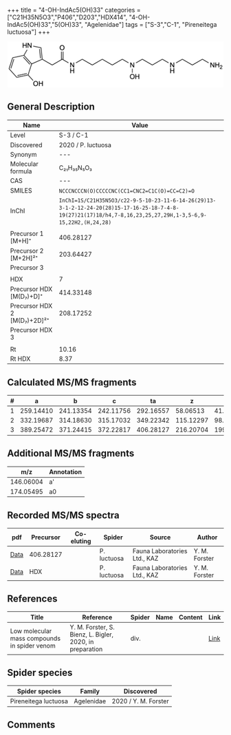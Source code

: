 +++
title = "4-OH-IndAc5(OH)33"
categories = ["C21H35N5O3","P406","D203","HDX414",
"4-OH-IndAc5(OH)33","5(OH)33",
"Agelenidae"]
tags = ["S-3","C-1",
"Pireneitega luctuosa"]
+++

![](/img/4-OH-IndAc5(OH)33.png)

## General Description

| Name                       | Value              |
|----------------------------|--------------------|
| Level                      | S-3 / C-1          |
| Discovered                 | 2020 / P. luctuosa |
| Synonym                    | ---                |
| Molecular formula          | C₂₁H₃₅N₅O₃                   |
| CAS                        | ---                |
| SMILES | `NCCCNCCCN(O)CCCCCNC(CC1=CNC2=C1C(O)=CC=C2)=O`  |
| InChI  | `InChI=1S/C21H35N5O3/c22-9-5-10-23-11-6-14-26(29)13-3-1-2-12-24-20(28)15-17-16-25-18-7-4-8-19(27)21(17)18/h4,7-8,16,23,25,27,29H,1-3,5-6,9-15,22H2,(H,24,28)`  |
|                            |                    |
| Precursor 1 [M+H]⁺         | 406.28127                   |
| Precursor 2 [M+2H]²⁺       | 203.64427                   |
| Precursor 3                |                    |
|                            |                    |
| HDX                        | 7                   |
| Precursor HDX   [M(D₇)+D]⁺   | 414.33148                   |
| Precursor HDX 2 [M(D₇)+2D]²⁺ | 208.17252                   |
| Precursor HDX 3            |                    |
|                            |                    |
| Rt                         | 10.16                   |
| Rt HDX                     | 8.37                   |

## Calculated MS/MS fragments

| # | a         | b         | c         | ta        | z         | y         | tz        |
|---|-----------|-----------|-----------|-----------|-----------|-----------|-----------|
| 1 | 259.14410 | 241.13354 | 242.11756 | 292.16557 | 58.06513 | 41.03858 | 75.09167 |
| 2 | 332.19687 | 314.18630 | 315.17032 | 349.22342 | 115.12297 | 98.09643 | 148.14444 |
| 3 | 389.25472 | 371.24415 | 372.22817 | 406.28127 | 216.20704 | 199.18049 | 233.23359 |

## Additional MS/MS fragments

| m/z | Annotation |
|-----|------------|
| 146.06004    | a'   |
| 174.05495    | a0   |

## Recorded MS/MS spectra

| pdf                                             | Precursor | Co-eluting | Spider      | Source                       | Author        |
|-------------------------------------------------|-----------|------------|-------------|------------------------------|---------------|
| [Data](/pdf/P-luctuosa/406_4-OH-IndAc5(OH)33_Pl.pdf) | 406.28127 |           | P. luctuosa | Fauna Laboratories Ltd., KAZ | Y. M. Forster |
| [Data](/pdf/P-luctuosa/406_4-OH-IndAc5(OH)33_Pl_HDX.pdf) | HDX |           | P. luctuosa | Fauna Laboratories Ltd., KAZ | Y. M. Forster |


## References

| Title | Reference | Spider | Name | Content | Link |
|-------|-----------|--------|------|---------|------|
| Low molecular mass compounds in spider venom      | Y. M. Forster, S. Bienz, L. Bigler, 2020, in preparation          | div.       |   |   | [Link](unknown) |

## Spider species

| Spider species     | Family     | Discovered           |
|--------------------|------------|----------------------|
| Pireneitega luctuosa | Agelenidae | 2020 / Y. M. Forster |


## Comments